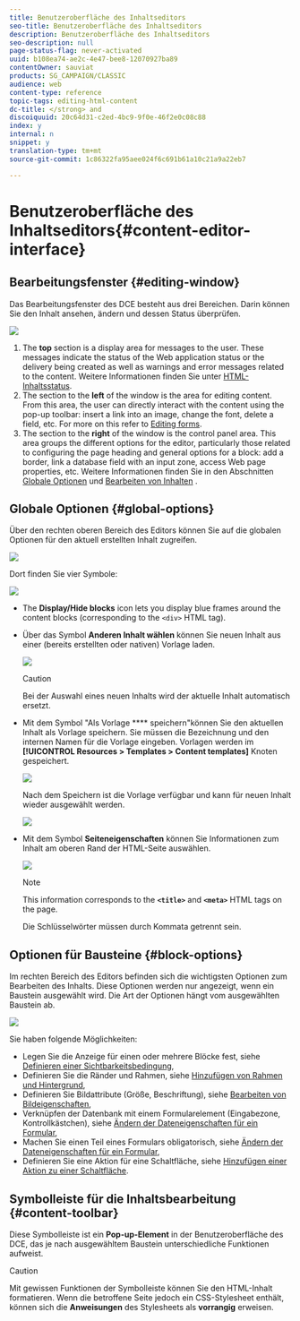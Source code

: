 ```yaml
---
title: Benutzeroberfläche des Inhaltseditors
seo-title: Benutzeroberfläche des Inhaltseditors
description: Benutzeroberfläche des Inhaltseditors
seo-description: null
page-status-flag: never-activated
uuid: b108ea74-ae2c-4e47-bee8-12070927ba89
contentOwner: sauviat
products: SG_CAMPAIGN/CLASSIC
audience: web
content-type: reference
topic-tags: editing-html-content
dc-title: </strong> and
discoiquuid: 20c64d31-c2ed-4bc9-9f0e-46f2e0c08c88
index: y
internal: n
snippet: y
translation-type: tm+mt
source-git-commit: 1c86322fa95aee024f6c691b61a10c21a9a22eb7

---
```



# Benutzeroberfläche des Inhaltseditors{#content-editor-interface}

## Bearbeitungsfenster {#editing-window}

Das Bearbeitungsfenster des DCE besteht aus drei Bereichen. Darin können Sie den Inhalt ansehen, ändern und dessen Status überprüfen.

![](assets/dce_decoupe_window_nb.png)

1. The **top** section is a display area for messages to the user. These messages indicate the status of the Web application status or the delivery being created as well as warnings and error messages related to the content. Weitere Informationen finden Sie unter [HTML-Inhaltsstatus](#html-content-statuses).
1. The section to the **left** of the window is the area for editing content. From this area, the user can directly interact with the content using the pop-up toolbar: insert a link into an image, change the font, delete a field, etc. For more on this refer to [Editing forms](../../web/using/editing-content.md#editing-forms).
1. The section to the **right** of the window is the control panel area. This area groups the different options for the editor, particularly those related to configuring the page heading and general options for a block: add a border, link a database field with an input zone, access Web page properties, etc. Weitere Informationen finden Sie in den Abschnitten [Globale Optionen](#global-options) und [Bearbeiten von Inhalten](../../web/using/editing-content.md) .

## Globale Optionen {#global-options}

Über den rechten oberen Bereich des Editors können Sie auf die globalen Optionen für den aktuell erstellten Inhalt zugreifen.

![](assets/dce_global_options.png)

Dort finden Sie vier Symbole:

![](assets/dce_icons_sidebar.png)

* The **Display/Hide blocks** icon lets you display blue frames around the content blocks (corresponding to the `<div>` HTML tag).

* Über das Symbol **Anderen Inhalt wählen** können Sie neuen Inhalt aus einer (bereits erstellten oder nativen) Vorlage laden.

   ![](assets/dce_popup_templatechoice.png)

   >[!CAUTION]
   >
   >Bei der Auswahl eines neuen Inhalts wird der aktuelle Inhalt automatisch ersetzt.

* Mit dem Symbol &quot;Als Vorlage **** speichern&quot;können Sie den aktuellen Inhalt als Vorlage speichern. Sie müssen die Bezeichnung und den internen Namen für die Vorlage eingeben. Vorlagen werden im **[!UICONTROL Resources > Templates > Content templates]** Knoten gespeichert.

   ![](assets/dce_popup_savetemplate.png)

   Nach dem Speichern ist die Vorlage verfügbar und kann für neuen Inhalt wieder ausgewählt werden.

   ![](assets/dce_create_fromtemplate.png)

* Mit dem Symbol **Seiteneigenschaften** können Sie Informationen zum Inhalt am oberen Rand der HTML-Seite auswählen.

   ![](assets/dce_popup_headerhtml.png)

   >[!NOTE]
   >
   >This information corresponds to the **`<title>`** and **`<meta>`** HTML tags on the page.
   >
   >Die Schlüsselwörter müssen durch Kommata getrennt sein.

## Optionen für Bausteine {#block-options}

Im rechten Bereich des Editors befinden sich die wichtigsten Optionen zum Bearbeiten des Inhalts. Diese Optionen werden nur angezeigt, wenn ein Baustein ausgewählt wird. Die Art der Optionen hängt vom ausgewählten Baustein ab.

![](assets/dce_right_section.png)

Sie haben folgende Möglichkeiten:

* Legen Sie die Anzeige für einen oder mehrere Blöcke fest, siehe [Definieren einer Sichtbarkeitsbedingung](../../web/using/editing-content.md#defining-a-visibility-condition),
* Definieren Sie die Ränder und Rahmen, siehe [Hinzufügen von Rahmen und Hintergrund](../../web/using/editing-content.md#adding-a-border-and-background),
* Definieren Sie Bildattribute (Größe, Beschriftung), siehe [Bearbeiten von Bildeigenschaften](../../web/using/editing-content.md#editing-image-properties),
* Verknüpfen der Datenbank mit einem Formularelement (Eingabezone, Kontrollkästchen), siehe [Ändern der Dateneigenschaften für ein Formular](../../web/using/editing-content.md#changing-the-data-properties-for-a-form),
* Machen Sie einen Teil eines Formulars obligatorisch, siehe [Ändern der Dateneigenschaften für ein Formular](../../web/using/editing-content.md#changing-the-data-properties-for-a-form),
* Definieren Sie eine Aktion für eine Schaltfläche, siehe [Hinzufügen einer Aktion zu einer Schaltfläche](../../web/using/editing-content.md#adding-an-action-to-a-button).

## Symbolleiste für die Inhaltsbearbeitung {#content-toolbar}

Diese Symbolleiste ist ein **Pop-up-Element** in der Benutzeroberfläche des DCE, das je nach ausgewähltem Baustein unterschiedliche Funktionen aufweist.

>[!CAUTION]
>
>Mit gewissen Funktionen der Symbolleiste können Sie den HTML-Inhalt formatieren. Wenn die betroffene Seite jedoch ein CSS-Stylesheet enthält, können sich die **Anweisungen** des Stylesheets als **vorrangig** erweisen.

